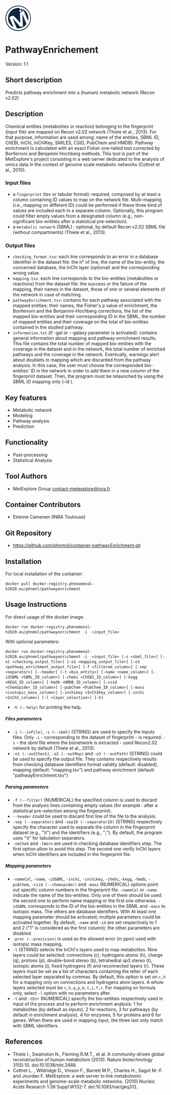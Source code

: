 ![LOGO](Logo_Metexplore.png)
# PathwayEnrichement

Version: 1.1

## Short description
Predicts pathway enrichment into a (human) metabolic network (Recon v2.02)

## Description
Chemical entities (metabolites or reaction) belonging to the fingerprint (input file) are mapped on Recon v2.02 network (Thiele et al., 2013). For that purpose, information are used among: name of the entities, SBML ID, ChEBI, InChI, InChIKey, SMILES, CSID, PubChem and HMDB). Pathway enrichment is calculated with an exact Fisher one-tailed test corrected by Bonferroni and Benjamini Hochberg methods. This tool is part of the MetExplore's project consisting in a web server dedicated to the analysis of omics data in the context of genome scale metabolic networks (Cottret et al., 2010).

### Input files
- a ```fingerprint``` (tsv or tabular format): required, composed by at least a column containing ID values to map on the network file. Multi-mapping (i.e., mapping on different ID) could be performed if these three kind of values are included each in a separate column. Optionally, this program could filter empty values from a designated column (e.g., non-significant bio-entities after a statistical pre-selection).
- a ```metabolic network``` (SBML) : optional, by default Recon v2.02 SBML file (without compartments) (Thiele et al., 2013).

### Output files
- ```checking_format.tsv```: each line corresponds to an error in a database identifier in the dataset file: the n° of line, the name of the bio-entity, the concerned database, the InChI layer (optional) and the corresponding wrong value.
- ```mapping.tsv```: each line corresponds to the bio-entities (metabolites or reactions) from the dataset file: the success or the failure of the mapping, their names in the dataset, those of one or several elements of the network in case of matching.
- ```pathwayEnrichment.tsv```: contains for each pathway associated with the mapped entities: their names, the Fisher's p value of enrichment, the Bonferroni and the Benjamini-Hochberg corrections, the list of the mapped bio-entities and their corresponding ID in the SBML, the number of mapped entities and their coverage on the total of bio-entities contained in the studied pathway.
- ```information.txt``` (if -gal or --galaxy parameter is activated): contains general information about mapping and pathway enrichment results. This file contains the total number of mapped bio-entities with the coverage in the dataset and in the network, the total number of enriched pathways and the coverage in the network. Eventually, warnings alert about doublets in mapping which are discarded from the pathway analysis. In this case, the user must choose the corresponded bio-entities' ID in the network in order to add them in a new column of the fingerprint dataset. Then, the program must be relaunched by using the SBML ID mapping only (-id <columnNumber>).

## Key features
- Metabolic network
- Modeling
- Pathway analysis
- Prediction

## Functionality
- Post-processing
- Statistical Analysis

## Tool Authors
- MetExplore Group contact-metexplore@inra.fr

## Container Contributors
- Etienne Camenen (INRA Toulouse)

## Git Repository
- https://github.com/phnmnl/container-pathwayEnrichment.git

## Installation
For local installation of the container:
```
docker pull docker-registry.phenomenal-h2020.eu/phnmnl/pathwayenrichment
```

## Usage Instructions
For direct usage of the docker image:

```
docker run docker-registry.phenomenal-h2020.eu/phnmnl/pathwayenrichment -i  <input_file>
```

With optional parameters:

```
docker run docker-registry.phenomenal-h2020.eu/phnmnl/pathwayenrichment -i  <input_file> [-s <sbml_file>] [-o1 <checking_output_file>] [-o2 <mapping_output_file>] [-o3 <pathway_enrichment_output_file>] [-f <filtered_column>] [-sep <separator>] [--header] [-t <bio_entity>] [-name <name_column>] [-idSBML <SBML_ID_column>] [-chebi <ChEBI_ID_column>] [-kegg <KEGG_ID_column>] [-hmdb <HMDB_ID_column>] [-csid <ChemSpider_ID_column>] [-pubChem <PubChem_ID_column>] [-mass <isotopic_mass_column>] [-inchikey <InChIKey_column>] [-inchi <InChI_column>] [-l <layer_selection>] [-h]
```

- ```-h (--help)``` for printing the help.

##### Files parameters
- ```-i (--inFile)```, ```-s (--sbml)``` (STRING) are used to specify the inputs files. Only ```-i``` - corresponding to the dataset of fingerprint - is required. ```-s``` - the sbml file where the bionetwork is extracted - used Recon2.02 network by default (Thiele et al., 2013).
- ```-o1 (--outCheck)```, ```-o2 (--outMap)``` and ```-o3 (--outPath)``` (STRING) could be used to specify the output file. They contains respectively results from checking database identifiers format validity (default: disabled), mapping (default: "mapping.tsv") and pathway enrichment (default: "pathwayEnrichment.tsv") 

##### Parsing parameters
- ```-f (--filter)``` (NUMERICAL) the specified column is used to discard from the analysis lines containing empty values (for example : after a statistical pre-selection among the fingerprint). 
- ```--header``` could be used to discard first line of the file to the analysis.
- ```-sep (--separator)``` and ```-sepID (--separatorID)``` (STRING) respectively specify the character used to separate the column in the fingerprint dataset (e.g., "\t") and the identifiers (e.g., ";"). By default, the program uses "\\t" for tabulation separators.
- ```-noChek``` and ```-lWarn``` are used in checking database identifiers step. The first option allow to avoid this step. The second one verify InChI layers when InChI identifiers are included in the fingerprint file.


##### Mapping parameters
- ```-nameCol```, ```-name```, ```-idSBML```, ```-inchi```, ```-inchikey```, ```-chebi```,```-kegg```, ```-hmdb```, ```-pubChem```, ```-csid (--chemspider)``` and ```-mass``` (NUMERICAL) options point out specific column numbers in the fingerprint file. ```-nameCol``` or ```-name``` indicate the name of the bio-entities. Only one of them should be used: the second one to perform name mapping or the first one otherwise. ```-idSBML``` corresponds to the ID of the bio-entities in the SBML and ```-mass``` to isotopic mass. The others are database identifiers. With At least one mapping parameter should be activated; multiple parameters could be activated together. By default, ```-name``` and ```-id``` are set respectively to 1 and 2 ("1" is considered as the first column); the other parameters are disabled.
- ```-prec (--precision)``` is used as the allowed error (in ppm) used with isotopic mass mapping. 
- ```-l``` (STRING) selects the InChI's layers used to map metabolites. Nine layers could be selected: connections (c), hydrogens atoms (h), charge (q), protons (p), double-bond stereo (b), tetrahedral sp3 stereo (t), isotopic atoms (i), fixed hydrogens (f) and reconnected layers (r). These layers must be set as a list of characters containing the letter of each selected layer separated by commas. By default, this option is set on ```c,h``` for a mapping only on connections and hydrogens atom layers. A whole layers selected must be ```c,h,q,p,b,t,i,f,r```. For mapping on formula only, select ```-l``` option with no parameters after.
- ```-t``` and ```-tEnr``` (NUMERICAL) specify the bio-entities respectively used in input of the process and to perform enrichment analysis: 1 for metabolites (by default as inputs), 2 for reactions, 3 for pathways (by default in enrichment analysis), 4 for enzymes, 5 for proteins and 6 for genes. When there are used in mapping input, the three last only match with SBML identifiers.


## References
- Thiele I., Swainston N., Fleming R.M.T., et al. A community-driven global reconstruction of human metabolism (2013). Nature biotechnology 31(5):10. doi:10.1038/nbt.2488.
- Cottret L. , Wildridge D., Vinson F., Barrett M.P., Charles H., Sagot M.-F. and Jourdan F. MetExplore: a web server to link metabolomic experiments and genome-scale metabolic networks. (2010) Nucleic Acids Research 1:38 Suppl:W132-7. doi:10.1093/nar/gkq312.